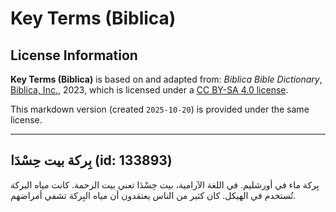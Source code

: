 # Key Terms (Biblica)

## License Information

**Key Terms (Biblica)** is based on and adapted from: _Biblica Bible Dictionary_, [Biblica, Inc.](https://www.biblica.com/), 2023, which is licensed under a [CC BY-SA 4.0 license](https://creativecommons.org/licenses/by-sa/4.0/legalcode.en).

This markdown version (created `2025-10-20`) is provided under the same license.



--------------------------------

## بِركة بيت حِسْدَا (id: 133893)

بِركة ماء في أورشليم. في اللغة الآرامية، بيت حِسْدَا تعني بيت الرحمة. كانت مياه البركة تُستخدم في الهيكل. كان كثير من الناس يعتقدون أن مياه البِركة تشفي أمراضهم.



